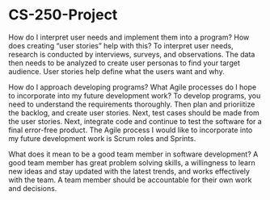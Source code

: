 # CS-250-Project

How do I interpret user needs and implement them into a program? How does creating “user stories” help with this?
To interpret user needs, research is conducted by interviews, surveys, and observations. The data then needs to be analyzed to create user personas to find your target audience. User stories help define what the users want and why.

How do I approach developing programs? What Agile processes do I hope to incorporate into my future development work?
To develop programs, you need to understand the requirements thoroughly. Then plan and prioriitize the backlog, and create user stories. Next, test cases should be made from the user stories. Next, integrate code and continue to test the software for a final error-free product. The Agile process I would like to incorporate into my future development work is Scrum roles and Sprints.

What does it mean to be a good team member in software development?
A good team member has great problem solving skills, a willingness to learn new ideas and stay updated with the latest trends, and works effectively with the team. A team member should be accountable for their own work and decisions.
